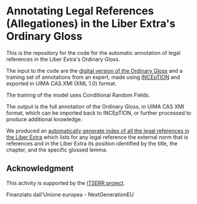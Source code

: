 # Annotating Legal References (Allegationes) in the Liber Extra's Ordinary Gloss

This is the repository for the code for the automatic annotation of legal references in the Liber Extra's Ordinary Gloss.

The input to the code are the [digital version of the Ordinary Gloss](https://www.digitaldecretals.com/) and a training set of annotations from an expert, made using [INCEpTION](https://inception-project.github.io/) and exported in UIMA CAS XMI (XML 1.0) format.

The training of the model uses Conditional Random Fields.

The output is the full annotation of the Ordinary Gloss, in UIMA CAS XMI format, which can be imported back to INCEpTION, or further processed to produce additional knowledge.

We produced an [automatically generate index of all the legal references in the Liber Extra](https://zenodo.org/records/14381710) which lists for any legal reference the external norm that is references and in the Liber Extra its position identified by the title, the chapter, and the specific glossed lemma.

## Acknowledgment

This activity is supported by the [ITSERR project](https://www.itserr.it/).

Finanziato dall'Unione europea - NextGenerationEU